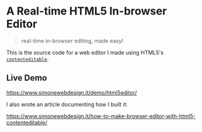 # A Real-time HTML5 In-browser Editor

> real-time in-browser editing, made easy!

This is the source code for a web editor I made using HTML5's [`contenteditable`](https://developer.mozilla.org/en-US/docs/Web/HTML/Global_attributes/contenteditable).

## Live Demo

https://www.simonewebdesign.it/demo/html5editor/

I also wrote an article documenting how I built it:

https://www.simonewebdesign.it/how-to-make-browser-editor-with-html5-contenteditable/
